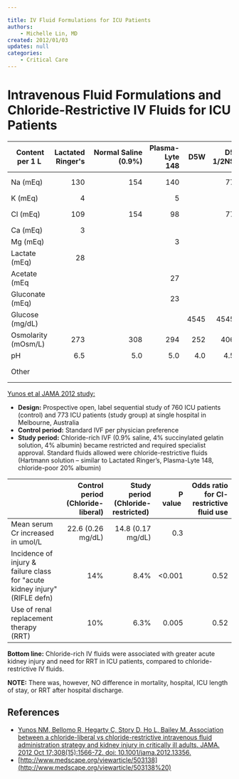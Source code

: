```yaml
---

title: IV Fluid Formulations for ICU Patients
authors:
    - Michelle Lin, MD
created: 2012/01/03
updates: null
categories:
    - Critical Care
---
```


# Intravenous Fluid Formulations and Chloride-Restrictive IV Fluids for ICU Patients

|  Content per 1 L    | Lactated Ringer's |  Normal Saline (0.9%) | Plasma-Lyte 148 |  D5W | D5 1/2NS |     5% albumin |
| ------------------- | ----------------: | --------------------: | --------------: | ---: | -------: | -------------: |
| Na (mEq)            |               130 |                   154 |             140 |      |       77 |        130-160 |
| K (mEq)             |                 4 |                       |               5 |      |          |         &lt; 1 |
| Cl (mEq)            |               109 |                   154 |              98 |      |       77 |        130-160 |
| Ca (mEq)            |                 3 |                       |                 |      |          |                |
| Mg (mEq)            |                   |                       |               3 |      |          |                |
| Lactate (mEq)       |                28 |                       |                 |      |          |                |
| Acetate (mEq        |                   |                       |              27 |      |          |                |
| Gluconate (mEq)     |                   |                       |              23 |      |          |                |
| Glucose (mg/dL)     |                   |                       |                 | 4545 |     4545 |                |
| Osmolarity (mOsm/L) |               273 |                   308 |             294 |  252 |      406 |            309 |
| pH                  |               6.5 |                   5.0 |             5.0 |  4.0 |      4.5 |        6.4-7.4 |
| Other               |                   |                       |                 |      |          | 50 g/L albumin |

[Yunos et al JAMA 2012 study:](https://www.ncbi.nlm.nih.gov/pubmed/?term=23073953)

- **Design:** Prospective open, label sequential study of 760 ICU patients (control) and 773 ICU patients (study group) at single hospital in Melbourne, Australia
- **Control period:** Standard IVF per physician preference
- **Study period:** Chloride-rich IVF (0.9% saline, 4% succinylated gelatin solution, 4% albumin) became restricted and required specialist approval. Standard fluids allowed were chloride-restrictive fluids (Hartmann solution – similar to Lactated Ringer’s, Plasma-Lyte 148, chloride-poor 20% albumin)

|                                                                            |  Control period (Chloride-liberal) | Study period (Chloride-restricted)  |  P value  | Odds ratio for Cl-restrictive  fluid use |
| -------------------------------------------------------------------------- | ---------------------------------: | ----------------------------------: | --------: | ---------------------------------------: |
| Mean serum Cr increased in umol/L                                          |                  22.6 (0.26 mg/dL) |                   14.8 (0.17 mg/dL) |       0.3 |                                          |
| Incidence of injury & failure class for "acute kidney injury" (RIFLE defn) |                                14% |                                8.4% | &lt;0.001 |                                     0.52 |
| Use of renal replacement therapy (RRT)                                     |                                10% |                                6.3% |     0.005 |                                     0.52 |

**Bottom line:** Chloride-rich IV fluids were associated with greater acute kidney injury and need for RRT in ICU patients, compared to chloride-restrictive IV fluids. 

**NOTE:** There was, however, NO difference in mortality, hospital, ICU length of stay, or RRT after hospital discharge.

## References

- [Yunos NM, Bellomo R, Hegarty C, Story D, Ho L, Bailey M. Association between a chloride-liberal vs chloride-restrictive intravenous fluid administration strategy and kidney injury in critically ill adults. JAMA. 2012 Oct 17;308(15):1566-72. doi: 10.1001/jama.2012.13356.](https://www.ncbi.nlm.nih.gov/pubmed/?term=23073953)
- [http://www.medscape.org/viewarticle/503138](http://www.medscape.org/viewarticle/503138%20)
